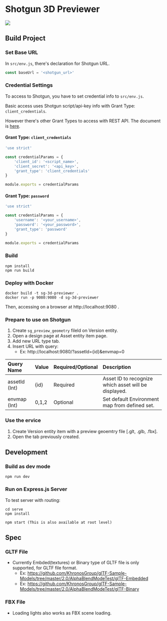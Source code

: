 # Shotgun 3D Previewer

![](docs/../doc/images/sg-3d-previewer.gif)

## Build Project

### Set Base URL

In `src/env.js`, there's declaration for Shotgun URL.

```javascript
const baseUrl = '<shotgun_url>'
```


### Credential Settings

To access to Shotgun, you have to set credential info to `src/env.js`.

Basic access uses Shotgun script/api-key info with Grant Type: `client_credentials`.

However there's other Grant Types to access with REST API. The document is [here](https://developer.shotgunsoftware.com/rest-api/#authentication).


#### Grant Type: `client_credentials`

```javascript
'use strict'

const credentialParams = {
    'client_id': '<script_name>',
    'client_secret': '<api_key>',
    'grant_type': 'client_credentials'
}

module.exports = credentialParams
```

#### Grant Type: `password`

```javascript
'use strict'

const credentialParams = {
    'username': '<your_username>',
    'password': '<your_password>',
    'grant_type': 'password'
}

module.exports = credentialParams
```


### Build

```shell
npm install
npm run build
```


### Deploy with Docker

```shell
docker build -t sg-3d-previewer .
docker run -p 9080:9080 -d sg-3d-previewer
```

Then, accessing on a browser at http://localhost:9080 .

### Prepare to use on Shotgun

1. Create `sg_preview_geometry` fileld on Version entity. 
2. Open a design page at Asset entity item page.
3. Add new URL type tab.
4. Insert URL with query:
   * Ex: http://localhost:9080/?assetId={id}&envmap=0

| Query Name   | Value | Required/Optional | Description                                          |
|:-------------|:------|:------------------|:-----------------------------------------------------|
| assetId (Int)| {id}  | Required          | Asset ID to recognize which asset will be displayed. |
| envmap (Int) | 0,1,2 | Optional          | Set default Environment map from defined set.        |


### Use the ervice

1. Create Version entity item with a preview geoemtry file [.glt, .glb, .fbx].
3. Open the tab previously created.


## Development

### Build as dev mode

```shell
npm run dev
```

### Run on Express.js Server

To test server with routing:

```shell
cd serve
npm install

npm start (This is also available at root level)
```

## Spec

### GLTF File

* Currently Embded(textures) or Binary type of GLTF file is only supported, for GLTF file format.
  * Ex: https://github.com/KhronosGroup/glTF-Sample-Models/tree/master/2.0/AlphaBlendModeTest/glTF-Embedded
  * Ex: https://github.com/KhronosGroup/glTF-Sample-Models/tree/master/2.0/AlphaBlendModeTest/glTF-Binary

### FBX File

* Loading lights also works as FBX scene loading.

